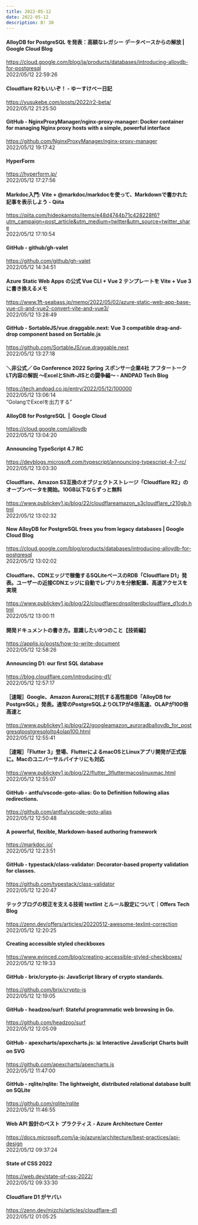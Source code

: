 ```yaml
---
title: 2022-05-12
date: 2022-05-12
description: B! 30
---
```


#### AlloyDB for PostgreSQL を発表：高額なレガシー データベースからの解放 | Google Cloud Blog
https://cloud.google.com/blog/ja/products/databases/introducing-alloydb-for-postgresql<br>
2022/05/12 22:59:26<br>


#### Cloudflare R2もいいぞ！ - ゆーすけべー日記
https://yusukebe.com/posts/2022/r2-beta/<br>
2022/05/12 21:25:50<br>


#### GitHub - NginxProxyManager/nginx-proxy-manager: Docker container for managing Nginx proxy hosts with a simple, powerful interface
https://github.com/NginxProxyManager/nginx-proxy-manager<br>
2022/05/12 19:17:42<br>


#### HyperForm
https://hyperform.jp/<br>
2022/05/12 17:27:56<br>


#### Markdoc入門: Vite + @markdoc/markdocを使って、Markdownで書かれた記事を表示しよう - Qiita
https://qiita.com/hideokamoto/items/e48d4744b71c428228f6?utm_campaign=post_article&utm_medium=twitter&utm_source=twitter_share<br>
2022/05/12 17:10:54<br>


#### GitHub - github/gh-valet
https://github.com/github/gh-valet<br>
2022/05/12 14:34:51<br>


#### Azure Static Web Apps の公式 Vue CLI + Vue 2 テンプレートを Vite + Vue 3 に書き換えるメモ
https://www.1ft-seabass.jp/memo/2022/05/02/azure-static-web-app-base-vue-cli-and-vue2-convert-vite-and-vue3/<br>
2022/05/12 13:28:49<br>


#### GitHub - SortableJS/vue.draggable.next: Vue 3 compatible drag-and-drop component based on Sortable.js
https://github.com/SortableJS/vue.draggable.next<br>
2022/05/12 13:27:18<br>


#### ＼非公式／ Go Conference 2022 Spring スポンサー企業4社 アフタートーク LT内容の解説 〜ExcelとShift-JISとの闘争編〜 - ANDPAD Tech Blog
https://tech.andpad.co.jp/entry/2022/05/12/100000<br>
2022/05/12 13:06:14<br>
“GolangでExcelを出力する”


#### AlloyDB for PostgreSQL  |  Google Cloud
https://cloud.google.com/alloydb<br>
2022/05/12 13:04:20<br>


#### Announcing TypeScript 4.7 RC
https://devblogs.microsoft.com/typescript/announcing-typescript-4-7-rc/<br>
2022/05/12 13:03:30<br>


#### Cloudflare、Amazon S3互換のオブジェクトストレージ「Cloudflare R2」のオープンベータを開始。10GB以下ならずっと無料
https://www.publickey1.jp/blog/22/cloudflareamazon_s3cloudflare_r210gb.html<br>
2022/05/12 13:02:32<br>


#### New AlloyDB for PostgreSQL frees you from legacy databases | Google Cloud Blog
https://cloud.google.com/blog/products/databases/introducing-alloydb-for-postgresql<br>
2022/05/12 13:02:02<br>


#### Cloudflare、CDNエッジで稼働するSQLiteベースのRDB「Cloudflare D1」発表。ユーザーの近接CDNエッジに自動でレプリカを分散配置、高速アクセスを実現
https://www.publickey1.jp/blog/22/cloudflarecdnsqliterdbcloudflare_d1cdn.html<br>
2022/05/12 13:00:11<br>


#### 開発ドキュメントの書き方。意識したい9つのこと【技術編】
https://applis.io/posts/how-to-write-document<br>
2022/05/12 12:58:26<br>


#### Announcing D1: our first SQL database
https://blog.cloudflare.com/introducing-d1/<br>
2022/05/12 12:57:17<br>


#### ［速報］Google、Amazon Auroraに対抗する高性能DB「AlloyDB for PostgreSQL」発表。通常のPostgreSQLよりOLTPが4倍高速、OLAPが100倍高速と
https://www.publickey1.jp/blog/22/googleamazon_auroradballoydb_for_postgresqlpostgresqloltp4olap100.html<br>
2022/05/12 12:55:41<br>


#### ［速報］「Flutter 3」登場、FlutterによるmacOSとLinuxアプリ開発が正式版に。Macのユニバーサルバイナリにも対応
https://www.publickey1.jp/blog/22/flutter_3fluttermacoslinuxmac.html<br>
2022/05/12 12:55:07<br>


#### GitHub - antfu/vscode-goto-alias: Go to Definition following alias redirections.
https://github.com/antfu/vscode-goto-alias<br>
2022/05/12 12:50:48<br>


#### A powerful, flexible, Markdown-based authoring framework
https://markdoc.io/<br>
2022/05/12 12:23:51<br>


#### GitHub - typestack/class-validator: Decorator-based property validation for classes.
https://github.com/typestack/class-validator<br>
2022/05/12 12:20:47<br>


#### テックブログの校正を支える技術 textlint とルール設定について｜Offers Tech Blog
https://zenn.dev/offers/articles/20220512-awesome-texlint-correction<br>
2022/05/12 12:20:25<br>


#### Creating accessible styled checkboxes
https://www.evinced.com/blog/creating-accessible-styled-checkboxes/<br>
2022/05/12 12:19:33<br>


#### GitHub - brix/crypto-js: JavaScript library of crypto standards.
https://github.com/brix/crypto-js<br>
2022/05/12 12:19:05<br>


#### GitHub - headzoo/surf: Stateful programmatic web browsing in Go.
https://github.com/headzoo/surf<br>
2022/05/12 12:05:09<br>


#### GitHub - apexcharts/apexcharts.js: 📊 Interactive JavaScript Charts built on SVG
https://github.com/apexcharts/apexcharts.js<br>
2022/05/12 11:47:00<br>


#### GitHub - rqlite/rqlite: The lightweight, distributed relational database built on SQLite
https://github.com/rqlite/rqlite<br>
2022/05/12 11:46:55<br>


#### Web API 設計のベスト プラクティス - Azure Architecture Center
https://docs.microsoft.com/ja-jp/azure/architecture/best-practices/api-design<br>
2022/05/12 09:37:24<br>


#### State of CSS 2022
https://web.dev/state-of-css-2022/<br>
2022/05/12 09:33:30<br>


#### Cloudflare D1 がヤバい
https://zenn.dev/mizchi/articles/cloudflare-d1<br>
2022/05/12 01:05:25<br>


